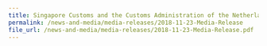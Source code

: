 ```yaml
---
title: Singapore Customs and the Customs Administration of the Netherlands to establish a proof of concept to facilitate cargo clearance and improve supply chain security
permalink: /news-and-media/media-releases/2018-11-23-Media-Release
file_url: /news-and-media/media-releases/2018-11-23-Media-Release.pdf
---
```

